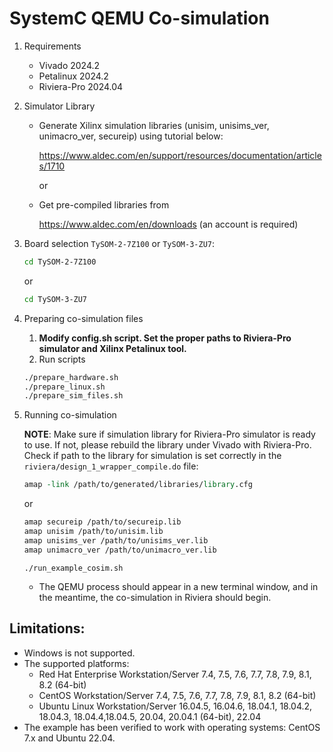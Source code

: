 # SystemC QEMU Co-simulation

1. Requirements
   - Vivado 2024.2
   - Petalinux 2024.2
   - Riviera-Pro 2024.04
   
2. Simulator Library
   - Generate Xilinx simulation libraries (unisim, unisims_ver, unimacro_ver, secureip) using tutorial below:

        https://www.aldec.com/en/support/resources/documentation/articles/1710
     
     or 
     
    - Get pre-compiled libraries from
     
        https://www.aldec.com/en/downloads (an account is required)

3. Board selection `TySOM-2-7Z100` or `TySOM-3-ZU7`:

   ```sh
   cd TySOM-2-7Z100 
   ```
   or
   ```sh
   cd TySOM-3-ZU7 
   ```

4. Preparing co-simulation files
   1. **Modify config.sh script. Set the proper paths to Riviera-Pro simulator and Xilinx Petalinux tool.**
   2. Run scripts

     ```sh
   ./prepare_hardware.sh
   ./prepare_linux.sh
   ./prepare_sim_files.sh
   ```

5. Running co-simulation

   **NOTE**: Make sure if simulation library for Riviera-Pro simulator is ready
   to use. If not, please rebuild the library under Vivado with Riviera-Pro.
   Check if path to the library for simulation is set correctly in the
   `riviera/design_1_wrapper_compile.do` file:

   ```tcl
   amap -link /path/to/generated/libraries/library.cfg
   ```
   or 
   ```tcl
   amap secureip /path/to/secureip.lib
   amap unisim /path/to/unisim.lib
   amap unisims_ver /path/to/unisims_ver.lib
   amap unimacro_ver /path/to/unimacro_ver.lib
   ```

   `./run_example_cosim.sh`

   - The QEMU process should appear in a new terminal window, and in the meantime, the co-simulation in Riviera should begin.

## Limitations:
- Windows is not supported.
- The supported platforms:
  - Red Hat Enterprise Workstation/Server 7.4, 7.5, 7.6, 7.7, 7.8, 7.9, 8.1, 8.2 (64-bit)
  - CentOS Workstation/Server 7.4, 7.5, 7.6, 7.7, 7.8, 7.9, 8.1, 8.2 (64-bit)
  - Ubuntu Linux Workstation/Server 16.04.5, 16.04.6, 18.04.1, 18.04.2, 18.04.3,
    18.04.4,18.04.5, 20.04, 20.04.1 (64-bit), 22.04
- The example has been verified to work with operating systems: CentOS 7.x and
  Ubuntu 22.04.
